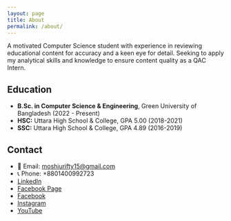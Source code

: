 ```yaml
---
layout: page
title: About
permalink: /about/
---
```

A motivated Computer Science student with experience in reviewing educational content for accuracy and a keen eye for detail. Seeking to apply my analytical skills and knowledge to ensure content quality as a QAC Intern.

## Education

- **B.Sc. in Computer Science & Engineering**, Green University of Bangladesh (2022 - Present)
- **HSC:** Uttara High School & College, GPA 5.00 (2018-2021)
- **SSC:** Uttara High School & College, GPA 4.89 (2016-2019)

## Contact

- 📧 Email: [moshiurifty15@gmail.com](mailto:moshiurifty15@gmail.com)
- 📞 Phone: +8801400992723
- [LinkedIn](https://www.linkedin.com/in/md-moshiurrahman15/)
- [Facebook Page](https://facebook.com/mmrahmanofficial.15)
- [Facebook](https://facebook.com/mdmoshiurrahman.efty15)
- [Instagram](https://instagram.com/moshiur_ifty15)
- [YouTube](https://www.youtube.com/@MOSHIURRAHMANVLOG)